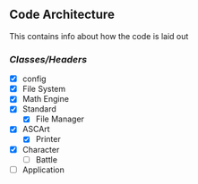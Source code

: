 ## **Code Architecture**

This contains info about how the code is laid out

### _Classes/Headers_

- [X] config
- [X] File System
- [X] Math Engine
- [X] Standard
  - [X] File Manager
- [X] ASCArt
  - [X] Printer
- [X] Character
  - [ ] Battle
- [ ] Application
